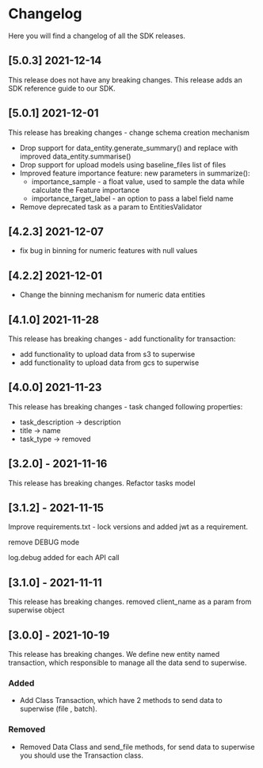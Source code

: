 # Changelog
Here you will find a changelog of all the SDK releases.

## [5.0.3] 2021-12-14
This release does not have any breaking changes.
This release adds an SDK reference guide to our SDK.

## [5.0.1] 2021-12-01
This release has breaking changes - change schema creation mechanism
- Drop support for data_entity.generate_summary() and replace with improved data_entity.summarise()
- Drop support for upload models using baseline_files list of files
- Improved feature importance feature: new parameters in summarize():
  - importance_sample - a float value, used to sample the data while calculate the Feature importance
  - importance_target_label - an option to pass a label field name
- Remove deprecated task as a param to EntitiesValidator

## [4.2.3] 2021-12-07
- fix bug in binning for numeric features with null values

## [4.2.2] 2021-12-01
- Change the binning mechanism for numeric data entities

## [4.1.0] 2021-11-28
This release has breaking changes - add functionality for transaction:
- add functionality to upload data from s3 to superwise
- add functionality to upload data from gcs to superwise

## [4.0.0] 2021-11-23
This release has breaking changes - task changed following properties:
- task_description &rarr; description
- title &rarr; name
- task_type &rarr; removed

## [3.2.0] - 2021-11-16
This release has breaking changes.
Refactor tasks model

## [3.1.2] - 2021-11-15

Improve requirements.txt - lock versions and added jwt as a requirement.

remove DEBUG mode

log.debug added for each API call

## [3.1.0] - 2021-11-11
This release has breaking changes.
removed client_name as a param from superwise object


## [3.0.0] - 2021-10-19
This release has breaking changes.
We define new entity named transaction, which responsible to manage all the data send to superwise.

### Added
- Add Class Transaction, which have 2 methods to send data to superwise (file , batch).

### Removed
- Removed Data Class and send_file methods, for send data to superwise you should use the Transaction class.
